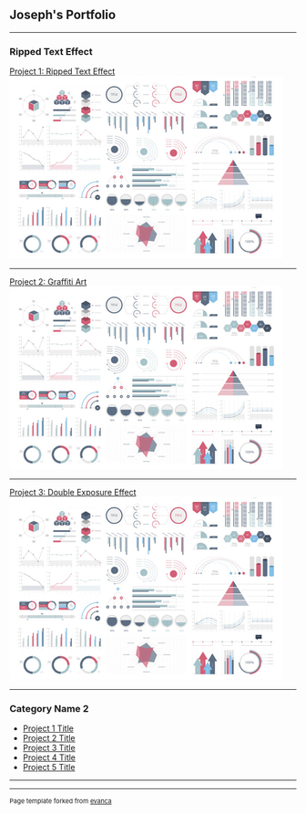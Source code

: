 ## Joseph's Portfolio

---

### Ripped Text Effect

[Project 1: Ripped Text Effect](/sample_page)
<img src="images/dummy_thumbnail.jpg?raw=true"/>

---
[Project 2: Graffiti Art](/pdf/sample_presentation.pdf)
<img src="images/dummy_thumbnail.jpg?raw=true"/>

---
[Project 3: Double Exposure Effect](http://example.com/)
<img src="images/dummy_thumbnail.jpg?raw=true"/>

---

### Category Name 2

- [Project 1 Title](http://example.com/)
- [Project 2 Title](http://example.com/)
- [Project 3 Title](http://example.com/)
- [Project 4 Title](http://example.com/)
- [Project 5 Title](http://example.com/)

---




---
<p style="font-size:11px">Page template forked from <a href="https://github.com/evanca/quick-portfolio">evanca</a></p>
<!-- Remove above link if you don't want to attibute -->

